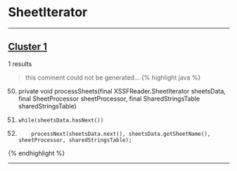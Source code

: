 # SheetIterator

***

## [Cluster 1](./1)
1 results
> this comment could not be generated...
{% highlight java %}
50. private void processSheets(final XSSFReader.SheetIterator sheetsData, final SheetProcessor sheetProcessor, final SharedStringsTable sharedStringsTable)
52.     while(sheetsData.hasNext())
54.         processNext(sheetsData.next(), sheetsData.getSheetName(), sheetProcessor, sharedStringsTable);
{% endhighlight %}

***


